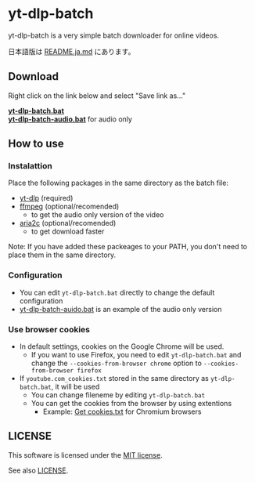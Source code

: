 # yt-dlp-batch

yt-dlp-batch is a very simple batch downloader for online videos.

日本語版は [README.ja.md](README.ja.md) にあります。

## Download

Right click on the link below and select "Save link as..."

**[yt-dlp-batch.bat](https://raw.githubusercontent.com/Per-Terra/yt-dlp-batch/main/yt-dlp-batch.bat)**  
**[yt-dlp-batch-audio.bat](https://raw.githubusercontent.com/Per-Terra/yt-dlp-batch/main/examples/yt-dlp-batch-audio.bat)** for audio only

## How to use

### Instalattion

Place the following packages in the same directory as the batch file:

- [yt-dlp](https://github.com/yt-dlp/yt-dlp) (required)
- [ffmpeg](https://www.ffmpeg.org/) (optional/recomended)
  - to get the audio only version of the video
- [aria2c](https://aria2.github.io/) (optional/recomended)
  - to get download faster

Note: If you have added these packeages to your PATH, you don't need to place them in the same directory.

### Configuration

- You can edit `yt-dlp-batch.bat` directly to change the default configuration
- [yt-dlp-batch-auido.bat](examples/yt-dlp-batch-audio.bat) is an example of the audio only version

### Use browser cookies

- In default settings, cookies on the Google Chrome will be used.
  - If you want to use Firefox, you need to edit `yt-dlp-batch.bat` and change the `--cookies-from-browser chrome` option to `--cookies-from-browser firefox`
- If `youtube.com_cookies.txt` stored in the same directory as `yt-dlp-batch.bat`, it will be used
  - You can change fileneme by editing `yt-dlp-batch.bat`
  - You can get the cookies from the browser by using extentions
    - Example: [Get cookies.txt](https://chrome.google.com/webstore/detail/get-cookiestxt/bgaddhkoddajcdgocldbbfleckgcbcid) for Chromium browsers

## LICENSE

This software is licensed under the [MIT license](https://opensource.org/licenses/MIT).

See also [LICENSE](LICENSE).
